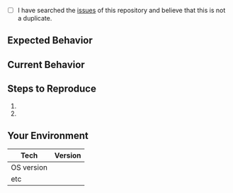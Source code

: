 - [ ] I have searched the [issues](https://github.com/deptno/dynamon/issues?q=is%3Aissue) of this repository and believe that this is not a duplicate.

## Expected Behavior

## Current Behavior

## Steps to Reproduce
1.
2.

## Your Environment
| Tech      | Version |
|-----------|---------|
| OS version|         |
| etc       |         |
